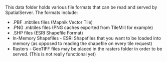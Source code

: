 This data folder holds various file formats that can be read and served by SpatialServer.
The formats include:
* .PBF .mbtiles files (Mapnik Vector Tile)
* .PNG .mbtiles files (PNG caches exported from TileMill for example)
* .SHP files (ESRI Shapefile Format)
* In-Memory Shapefiles - ESRI Shapefiles that you want to be loaded into memory (as opposed to reading the shapefile on every tile request)
* Rasters - GeoTIFF files may be placed in the rasters folder in order to be served. (This is not really functional yet)
